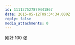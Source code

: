 ```yaml
---
id: 111137527879441867
date: 2015-05-12T09:34:34.000Z
reply: false
media_attachments: 0
---
```


刚好 100 张

